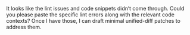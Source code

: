 It looks like the lint issues and code snippets didn’t come through. Could you please paste the specific lint errors along with the relevant code contexts? Once I have those, I can draft minimal unified-diff patches to address them.